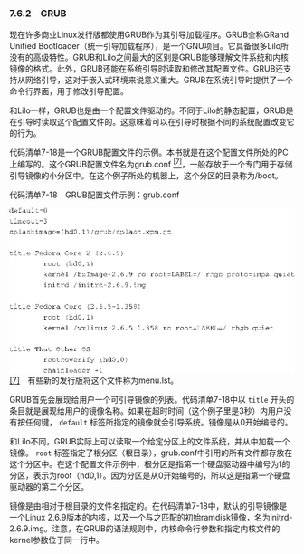 ### 7.6.2　GRUB

现在许多商业Linux发行版都使用GRUB作为其引导加载程序。GRUB全称GRand Unified Bootloader（统一引导加载程序），是一个GNU项目。它具备很多Lilo所没有的高级特性。GRUB和Lilo之间最大的区别是GRUB能够理解文件系统和内核镜像的格式。此外，GRUB还能在系统引导时读取和修改其配置文件。GRUB还支持从网络引导，这对于嵌入式环境来说意义重大。GRUB在系统引导时提供了一个命令行界面，用于修改引导配置。

和Lilo一样，GRUB也是由一个配置文件驱动的。不同于Lilo的静态配置，GRUB是在引导时读取这个配置文件的。这意味着可以在引导时根据不同的系统配置改变它的行为。

代码清单7-18是一个GRUB配置文件的示例。本书就是在这个配置文件所处的PC上编写的。这个GRUB配置文件名为grub.conf <a class="my_markdown" href="['#anchor077']"><sup class="my_markdown">[7]</sup></a>，一般存放于一个专门用于存储引导镜像的小分区中。在这个例子所处的机器上，这个分区的目录称为/boot。

代码清单7-18　GRUB配置文件示例：grub.conf



![157.png](../images/157.png)
<a class="my_markdown" href="['#ac077']">[7]</a>　有些新的发行版将这个文件称为menu.lst。

GRUB首先会展现给用户一个可引导镜像的列表。代码清单7-18中以 `title` 开头的条目就是展现给用户的镜像名称。如果在超时时间（这个例子里是3秒）内用户没有按任何键， `default` 标签所指定的镜像就会引导系统。镜像是从0开始编号的。

和Lilo不同，GRUB实际上可以读取一个给定分区上的文件系统，并从中加载一个镜像。 `root` 标签指定了根分区（根目录），grub.conf中引用的所有文件都存放在这个分区中。在这个配置文件示例中，根分区是指第一个硬盘驱动器中编号为1的分区，表示为root（hd0,1）。因为分区是从0开始编号的，所以这是指第一个硬盘驱动器的第二个分区。

镜像是由相对于根目录的文件名指定的。在代码清单7-18中，默认的引导镜像是一个Linux 2.6.9版本的内核，以及一个与之匹配的初始ramdisk镜像，名为initrd-2.6.9.img。注意，在GRUB的语法规则中，内核命令行参数和指定内核文件的kernel参数位于同一行中。

